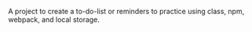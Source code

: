 A project to create a to-do-list or reminders to practice using class, npm, webpack, and local storage.